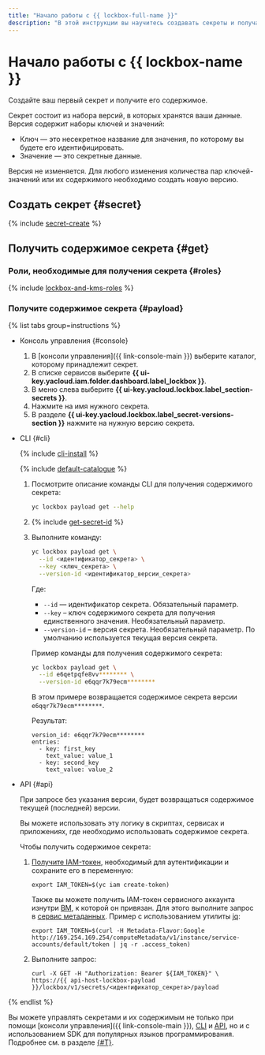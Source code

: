 ```yaml
---
title: "Начало работы с {{ lockbox-full-name }}"
description: "В этой инструкции вы научитесь создавать секреты и получать их содержимое с помощью сервиса хранения секретов {{ lockbox-full-name }}. Секрет состоит из набора версий, в которых хранятся ваши данные. Версия содержит наборы ключей и значений. Ключ — это несекретное название для значения, по которому вы будете его идентифицировать. Значение — это секретные данные."
---
```


# Начало работы с {{ lockbox-name }}


Создайте ваш первый секрет и получите его содержимое.

Секрет состоит из набора версий, в которых хранятся ваши данные. Версия содержит наборы ключей и значений:
* Ключ — это несекретное название для значения, по которому вы будете его идентифицировать.
* Значение — это секретные данные.

Версия не изменяется. Для любого изменения количества пар ключей-значений или их содержимого необходимо создать новую версию.

## Создать секрет {#secret}

{% include [secret-create](../_includes/lockbox/secret-create.md) %}

## Получить содержимое секрета {#get}

### Роли, необходимые для получения секрета {#roles}

{% include [lockbox-and-kms-roles](../_includes/lockbox/lockbox-and-kms-roles.md) %}

### Получите содержимое секрета {#payload}

{% list tabs group=instructions %}

- Консоль управления {#console}

    1. В [консоли управления]({{ link-console-main }}) выберите каталог, которому принадлежит секрет.
    1. В списке сервисов выберите **{{ ui-key.yacloud.iam.folder.dashboard.label_lockbox }}**.
    1. В меню слева выберите **{{ ui-key.yacloud.lockbox.label_section-secrets }}**.
    1. Нажмите на имя нужного секрета.
    1. В разделе **{{ ui-key.yacloud.lockbox.label_secret-versions-section }}** нажмите на нужную версию секрета.

- CLI {#cli}

  {% include [cli-install](../_includes/cli-install.md) %}

  {% include [default-catalogue](../_includes/default-catalogue.md) %}

  1. Посмотрите описание команды CLI для получения содержимого секрета:

      ```bash
      yc lockbox payload get --help
      ```

  1. {% include [get-secret-id](../_includes/lockbox/get-secret-id.md) %}

  1. Выполните команду:

      ```bash
      yc lockbox payload get \
        --id <идентификатор_секрета> \
        --key <ключ_секрета> \
        --version-id <идентификатор_версии_секрета>
      ```

      Где:

      * `--id` — идентификатор секрета. Обязательный параметр.
      * `--key` – ключ содержимого секрета для получения единственного значения. Необязательный параметр.
      * `--version-id` – версия секрета. Необязательный параметр. По умолчанию используется текущая версия секрета.

      Пример команды для получения содержимого секрета:

      ```bash
      yc lockbox payload get \
        --id e6qetpqfe8vv******** \
        --version-id e6qqr7k79ecm********
      ```

      В этом примере возвращается содержимое секрета версии `e6qqr7k79ecm********`.

      Результат:

      ```text
      version_id: e6qqr7k79ecm********
      entries:
        - key: first_key
          text_value: value_1
        - key: second_key
          text_value: value_2
      ```

- API {#api}

    При запросе без указания версии, будет возвращаться содержимое текущей (последней) версии.

    Вы можете использовать эту логику в скриптах, сервисах и приложениях, где необходимо использовать содержимое секрета.

    Чтобы получить содержимое секрета:
    1. [Получите IAM-токен](../iam/operations/iam-token/create.md), необходимый для аутентификации и сохраните его в переменную:

        ```
        export IAM_TOKEN=$(yc iam create-token)
        ```

        Также вы можете получить IAM-токен сервисного аккаунта изнутри [ВМ](../glossary/vm.md), к которой он привязан. Для этого выполните запрос в [сервис метаданных](../compute/operations/vm-info/get-info.md#request-examples). Пример с использованием утилиты [jq](https://stedolan.github.io/jq/):
        
        ```
        export IAM_TOKEN=$(curl -H Metadata-Flavor:Google http://169.254.169.254/computeMetadata/v1/instance/service-accounts/default/token | jq -r .access_token)
        ```

    1. Выполните запрос:

        ```
        curl -X GET -H "Authorization: Bearer ${IAM_TOKEN}" \
        https://{{ api-host-lockbox-payload }}/lockbox/v1/secrets/<идентификатор_секрета>/payload
        ```
{% endlist %}

Вы можете управлять секретами и их содержимым не только при помощи [консоли управления]({{ link-console-main }}), [CLI](../cli/quickstart.md) и [API](../overview/api.md), но и с использованием SDK для популярных языков программирования. Подробнее см. в разделе [{#T}](./concepts/index.md#interface).